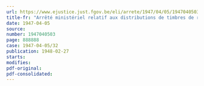 ```yaml
---
url: https://www.ejustice.just.fgov.be/eli/arrete/1947/04/05/1947040503/justel
title-fr: "Arrêté ministériel relatif aux distributions de timbres de ravitaillement et à certains approvisionnements en denrées alimentaires rationnées. - Modifications aux listes annexes"
date: 1947-04-05
source:
number: 1947040503
page: 888888
case: 1947-04-05/32
publication: 1948-02-27
starts:
modifies:
pdf-original:
pdf-consolidated:
---
```


